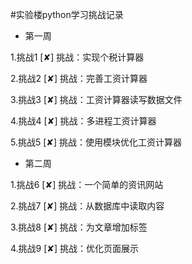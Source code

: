 #实验楼python学习挑战记录

 - 第一周
 
 1.挑战1   [✘] 挑战：实现个税计算器

 2.挑战2   [✘] 挑战：完善工资计算器
 
 3.挑战3   [✘] 挑战：工资计算器读写数据文件
 
 4.挑战4   [✘] 挑战：多进程工资计算器
 
 5.挑战5   [✘] 挑战：使用模块优化工资计算器
 
 
 - 第二周
 
 1.挑战6   [✘] 挑战：一个简单的资讯网站
 
 2.挑战7   [✘] 挑战：从数据库中读取内容
 
 3.挑战8   [✘] 挑战：为文章增加标签
 
 4.挑战9   [✘] 挑战：优化页面展示
